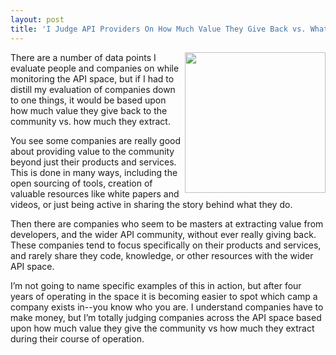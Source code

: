 ```yaml
---
layout: post
title: 'I Judge API Providers On How Much Value They Give Back vs. What They Extract'
---
```

<p><img src="https://s3.amazonaws.com/kinlane-productions/bw-icons/bw-abundance.png" alt="" width="225" align="right" /></p>
<p>There are a number of data points I evaluate people and companies on while monitoring the API space, but if I had to distill my evaluation of companies down to one things, it would be based upon how much value they give back to the community vs. how much they extract.</p>
<p>You see some companies are really good about providing value to the community beyond just their products and services. This is done in many ways, including the open sourcing of tools, creation of valuable resources like white papers and videos, or just being active in sharing the story behind what they do.</p>
<p>Then there are companies who seem to be masters at extracting value from developers, and the wider API community, without ever really giving back. These companies tend to focus specifically on their products and services, and rarely share they code, knowledge, or other resources with the wider API space.</p>
<p>I&rsquo;m not going to name specific examples of this in action, but after four years of operating in the space it is becoming easier to spot which camp a company exists in--you know who you are. I understand companies have to make money, but I&rsquo;m totally judging companies across the API space based upon how much value they give the community vs how much they extract during their course of operation.</p>